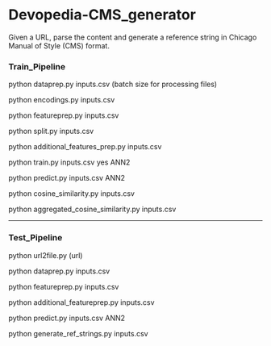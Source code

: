 # Devopedia-CMS_generator

Given a URL, parse the content and generate a reference string in Chicago Manual of Style (CMS) format.


### Train_Pipeline


python dataprep.py inputs.csv (batch size for processing files)

python encodings.py inputs.csv

python featureprep.py inputs.csv

python split.py inputs.csv

python additional_features_prep.py inputs.csv

python train.py inputs.csv yes ANN2

python predict.py inputs.csv ANN2

python cosine_similarity.py inputs.csv

python aggregated_cosine_similarity.py inputs.csv



<hr>

### Test_Pipeline

python url2file.py (url)

python dataprep.py inputs.csv

python featureprep.py inputs.csv

python additional_featureprep.py inputs.csv

python predict.py inputs.csv ANN2

python generate_ref_strings.py inputs.csv
